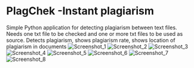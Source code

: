 # PlagChek -Instant plagiarism

Simple Python application for detecting plagiarism between text files.
Needs one txt file to be checked and one or more txt files to be used as source.
Detects plagiarism, shows plagiarism rate, shows location of plagiarism in documents
![Screenshot_1](https://user-images.githubusercontent.com/21145014/223880891-ce7e1f98-abd1-4e00-b87c-6e0812e9f9da.png)
![Screenshot_2](https://user-images.githubusercontent.com/21145014/223880920-ef8d4a40-43e4-48cb-920e-b4e6ea1431dc.png)
![Screenshot_3](https://user-images.githubusercontent.com/21145014/223880935-d64d6fd5-d5a1-4424-9208-0ac7224e771e.png)
![Screenshot_4](https://user-images.githubusercontent.com/21145014/223880953-fa0a678a-96f2-4da6-b9a6-39da3a686e30.png)
![Screenshot_5](https://user-images.githubusercontent.com/21145014/223880789-091c69c0-36da-401b-8f7b-209462f1ab19.png)
![Screenshot_6](https://user-images.githubusercontent.com/21145014/223880832-d15a0626-9ecc-4539-8178-c852b470d922.png)
![Screenshot_7](https://user-images.githubusercontent.com/21145014/223880857-d59f5311-7694-40cd-b28b-06073f539879.png)
![Screenshot_8](https://user-images.githubusercontent.com/21145014/223880876-3cee8102-9572-4948-bd58-8d15b44771e6.png)


